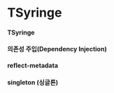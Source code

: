 # TSyringe

#### TSyringe

#### 의존성 주입(Dependency Injection)

#### reflect-metadata

#### singleton (싱글톤)
